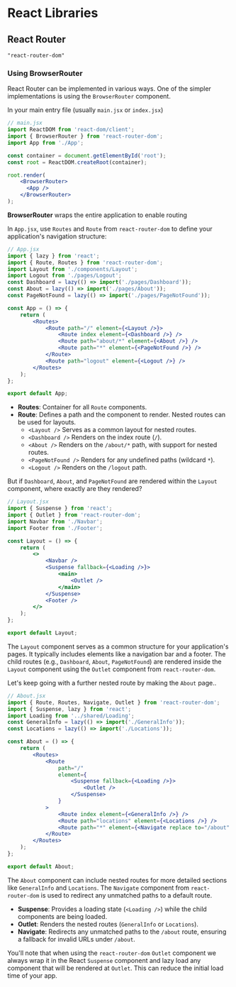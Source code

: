# React Libraries





## React Router

`"react-router-dom"`



### Using BrowserRouter

React Router can be implemented in various ways. One of the simpler implementations is using the `BrowserRouter` component.

In your main entry file (usually `main.jsx` or `index.jsx`)

```jsx
// main.jsx
import ReactDOM from 'react-dom/client';
import { BrowserRouter } from 'react-router-dom';
import App from './App';

const container = document.getElementById('root');
const root = ReactDOM.createRoot(container);

root.render(
    <BrowserRouter>
      <App />
    </BrowserRouter>
);
```

**BrowserRouter** wraps the entire application to enable routing



In `App.jsx`, use `Routes` and `Route` from `react-router-dom` to define your application's navigation structure:

```jsx
// App.jsx
import { lazy } from 'react';
import { Route, Routes } from 'react-router-dom';
import Layout from './components/Layout';
import Logout from './pages/Logout';
const Dashboard = lazy(() => import('./pages/Dashboard'));
const About = lazy(() => import('./pages/About'));
const PageNotFound = lazy(() => import('./pages/PageNotFound'));

const App = () => {
    return (
        <Routes>
            <Route path="/" element={<Layout />}>
                <Route index element={<Dashboard />} />
                <Route path="about/*" element={<About />} />
                <Route path="*" element={<PageNotFound />} />
            </Route>
            <Route path="logout" element={<Logout />} />
        </Routes>
    );
};

export default App;
```

- **Routes**: Container for all `Route` components.
- **Route**: Defines a path and the component to render. Nested routes can be used for layouts.
  - `<Layout />` Serves as a common layout for nested routes.
  - `<Dashboard />` Renders on the index route (`/`).
  - `<About />` Renders on the `/about/*` path, with support for nested routes.
  - `<PageNotFound />` Renders for any undefined paths (wildcard `*`).
  - `<Logout />` Renders on the `/logout` path.



But if `Dashboard`, `About`, and `PageNotFound` are rendered within the `Layout` component, where exactly are they rendered?

```jsx
// Layout.jsx
import { Suspense } from 'react';
import { Outlet } from 'react-router-dom';
import Navbar from './Navbar';
import Footer from './Footer';

const Layout = () => {
    return (
        <>
            <Navbar />
            <Suspense fallback={<Loading />}>
                <main>
                    <Outlet />
                </main>
            </Suspense>
            <Footer />
        </>
    );
};

export default Layout;
```

The `Layout` component serves as a common structure for your application's pages. It typically includes elements like a navigation bar and a footer. The child routes (e.g., `Dashboard`, `About`, `PageNotFound`) are rendered inside the `Layout` component using the `Outlet` component from `react-router-dom`.



Let's keep going with a further nested route by making the `About` page..

```jsx
// About.jsx
import { Route, Routes, Navigate, Outlet } from 'react-router-dom';
import { Suspense, lazy } from 'react';
import Loading from '../shared/Loading';
const GeneralInfo = lazy(() => import('./GeneralInfo'));
const Locations = lazy(() => import('./Locations'));

const About = () => {
    return (
        <Routes>
            <Route
                path="/"
                element={
                    <Suspense fallback={<Loading />}>
                        <Outlet />
                    </Suspense>
                }
            >
                <Route index element={<GeneralInfo />} />
                <Route path="locations" element={<Locations />} />
                <Route path="*" element={<Navigate replace to="/about" />} />
            </Route>
        </Routes>
    );
};

export default About;
```

The `About` component can include nested routes for more detailed sections like `GeneralInfo` and `Locations`. The `Navigate` component from `react-router-dom` is used to redirect any unmatched paths to a default route.

- **Suspense**: Provides a loading state (`<Loading />`) while the child components are being loaded.
- **Outlet**: Renders the nested routes (`GeneralInfo` or `Locations`).
- **Navigate**: Redirects any unmatched paths to the `/about` route, ensuring a fallback for invalid URLs under `/about`.



You'll note that when using the `react-router-dom` `Outlet` component we always wrap it in the React `Suspense` component and lazy load any component that will be rendered at `Outlet`. This can reduce the initial load time of your app.



